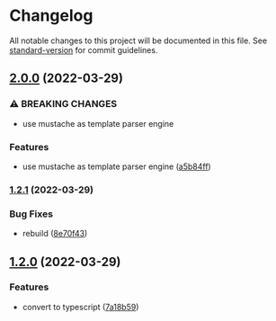 # Changelog

All notable changes to this project will be documented in this file. See [standard-version](https://github.com/conventional-changelog/standard-version) for commit guidelines.

## [2.0.0](https://github.com/xucongli1989/XConfigGen/compare/v1.2.1...v2.0.0) (2022-03-29)


### ⚠ BREAKING CHANGES

* use mustache as template parser engine

### Features

* use mustache as template parser engine ([a5b84ff](https://github.com/xucongli1989/XConfigGen/commit/a5b84ffd0788aa423ce0db0c5074674bd15add30))

### [1.2.1](https://github.com/xucongli1989/XConfigGen/compare/v1.2.0...v1.2.1) (2022-03-29)


### Bug Fixes

* rebuild ([8e70f43](https://github.com/xucongli1989/XConfigGen/commit/8e70f431127b4e1da9df96de1112997f4f15297c))

## [1.2.0](https://github.com/xucongli1989/XConfigGen/compare/v1.1.4...v1.2.0) (2022-03-29)


### Features

* convert to typescript ([7a18b59](https://github.com/xucongli1989/XConfigGen/commit/7a18b59a8a76a51f4697c9810db6eeb3954af5eb))
